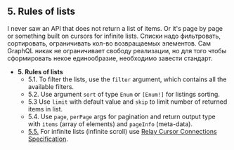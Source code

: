 ## 5. Rules of lists

I never saw an API that does not return a list of items. Or it's page by page or something built on cursors for infinite lists. Списки надо фильтровать, сортировать, ограничивать кол-во возвращаемых элементов. Сам GraphQL никак не ограничивает свободу реализации, но для того чтобы сформировать некое единообразие, необходимо завести стандарт.

- **5. Rules of lists** 
  - 5.1. To filter the lists, use the `filter` argument, which contains all the available filters.
  - 5.2. Use argument `sort` of type `Enum` or `[Enum!]` for listings sorting.
  - 5.3 Use `limit` with default value and `skip` to limit number of returned items in list.
  - 5.4. Use `page`, `perPage` args for pagination and return output type with `items` (array of elements) and `pageInfo` (meta-data).
  - [5.5.](./5.5-cursor-connection.md) For infinite lists (infinite scroll) use [Relay Cursor Connections Specification](https://facebook.github.io/relay/graphql/connections.htm).